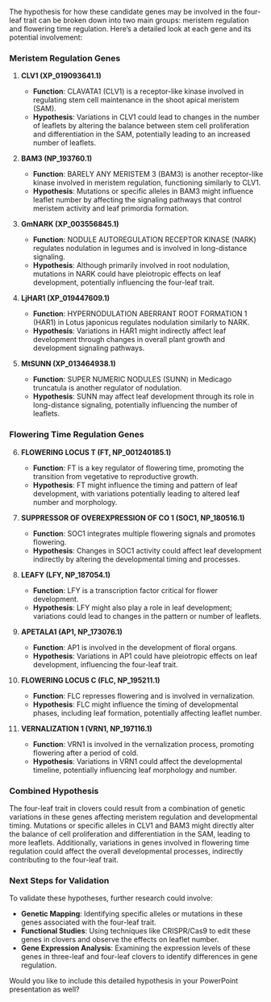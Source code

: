 The hypothesis for how these candidate genes may be involved in the four-leaf trait can be broken down into two main groups: meristem regulation and flowering time regulation. Here’s a detailed look at each gene and its potential involvement:

### Meristem Regulation Genes

1. **CLV1 (XP_019093641.1)**
   - **Function**: CLAVATA1 (CLV1) is a receptor-like kinase involved in regulating stem cell maintenance in the shoot apical meristem (SAM).
   - **Hypothesis**: Variations in CLV1 could lead to changes in the number of leaflets by altering the balance between stem cell proliferation and differentiation in the SAM, potentially leading to an increased number of leaflets.

2. **BAM3 (NP_193760.1)**
   - **Function**: BARELY ANY MERISTEM 3 (BAM3) is another receptor-like kinase involved in meristem regulation, functioning similarly to CLV1.
   - **Hypothesis**: Mutations or specific alleles in BAM3 might influence leaflet number by affecting the signaling pathways that control meristem activity and leaf primordia formation.

3. **GmNARK (XP_003556845.1)**
   - **Function**: NODULE AUTOREGULATION RECEPTOR KINASE (NARK) regulates nodulation in legumes and is involved in long-distance signaling.
   - **Hypothesis**: Although primarily involved in root nodulation, mutations in NARK could have pleiotropic effects on leaf development, potentially influencing the four-leaf trait.

4. **LjHAR1 (XP_019447609.1)**
   - **Function**: HYPERNODULATION ABERRANT ROOT FORMATION 1 (HAR1) in Lotus japonicus regulates nodulation similarly to NARK.
   - **Hypothesis**: Variations in HAR1 might indirectly affect leaf development through changes in overall plant growth and development signaling pathways.

5. **MtSUNN (XP_013464938.1)**
   - **Function**: SUPER NUMERIC NODULES (SUNN) in Medicago truncatula is another regulator of nodulation.
   - **Hypothesis**: SUNN may affect leaf development through its role in long-distance signaling, potentially influencing the number of leaflets.

### Flowering Time Regulation Genes

6. **FLOWERING LOCUS T (FT, NP_001240185.1)**
   - **Function**: FT is a key regulator of flowering time, promoting the transition from vegetative to reproductive growth.
   - **Hypothesis**: FT might influence the timing and pattern of leaf development, with variations potentially leading to altered leaf number and morphology.

7. **SUPPRESSOR OF OVEREXPRESSION OF CO 1 (SOC1, NP_180516.1)**
   - **Function**: SOC1 integrates multiple flowering signals and promotes flowering.
   - **Hypothesis**: Changes in SOC1 activity could affect leaf development indirectly by altering the developmental timing and processes.

8. **LEAFY (LFY, NP_187054.1)**
   - **Function**: LFY is a transcription factor critical for flower development.
   - **Hypothesis**: LFY might also play a role in leaf development; variations could lead to changes in the pattern or number of leaflets.

9. **APETALA1 (AP1, NP_173076.1)**
   - **Function**: AP1 is involved in the development of floral organs.
   - **Hypothesis**: Variations in AP1 could have pleiotropic effects on leaf development, influencing the four-leaf trait.

10. **FLOWERING LOCUS C (FLC, NP_195211.1)**
    - **Function**: FLC represses flowering and is involved in vernalization.
    - **Hypothesis**: FLC might influence the timing of developmental phases, including leaf formation, potentially affecting leaflet number.

11. **VERNALIZATION 1 (VRN1, NP_197116.1)**
    - **Function**: VRN1 is involved in the vernalization process, promoting flowering after a period of cold.
    - **Hypothesis**: Variations in VRN1 could affect the developmental timeline, potentially influencing leaf morphology and number.

### Combined Hypothesis

The four-leaf trait in clovers could result from a combination of genetic variations in these genes affecting meristem regulation and developmental timing. Mutations or specific alleles in CLV1 and BAM3 might directly alter the balance of cell proliferation and differentiation in the SAM, leading to more leaflets. Additionally, variations in genes involved in flowering time regulation could affect the overall developmental processes, indirectly contributing to the four-leaf trait.

### Next Steps for Validation

To validate these hypotheses, further research could involve:
- **Genetic Mapping**: Identifying specific alleles or mutations in these genes associated with the four-leaf trait.
- **Functional Studies**: Using techniques like CRISPR/Cas9 to edit these genes in clovers and observe the effects on leaflet number.
- **Gene Expression Analysis**: Examining the expression levels of these genes in three-leaf and four-leaf clovers to identify differences in gene regulation.

Would you like to include this detailed hypothesis in your PowerPoint presentation as well?
